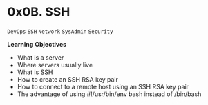 # 0x0B. SSH

`DevOps`
`SSH`
`Network`
`SysAdmin`
`Security`

**Learning Objectives**

- What is a server
- Where servers usually live
- What is SSH
- How to create an SSH RSA key pair
- How to connect to a remote host using an SSH RSA key pair
- The advantage of using #!/usr/bin/env bash instead of /bin/bash
